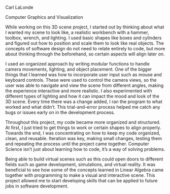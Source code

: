 Carl LaLonde

Computer Graphics and Visualization

While working on this 3D scene project, I started out by thinking about what I wanted my scene to look like, a realistic workbench with a hammer, toolbox, wrench, and lighting.  I used basic shapes like boxes and cylinders and figured out how to position and scale them to look like real objects.  The concepts of software design do not need to relate entirely to code, but more about thinking through the beforehand, so certain aspects will align later on.  

I used an organized approach by writing modular functions to handle camera movements, lighting, and object placement.  One of the bigger things that I learned was how to incorporate user input such as mouse and keyboard controls.  These were used to control the camera views, so the user was able to navigate and view the scene from different angles, making the experience interactive and more realistic.  I also experimented with different types of lighting and how it can impact the mood and look of the 3D scene.  Every time there was a change added, I ran the program to what worked and what didn’t.  This trial-and-error process helped me catch any bugs or issues early on in the development process.  

Throughout this project, my code became more organized and structured.  At first, I just tried to get things to work or certain shapes to align properly.  Towards the end, I was concentrating on how to keep my code organized, clean, and reusable.  Iteration was key, making small changes, testing them and repeating the process until the project came together.  Computer Science isn’t just about learning how to code, it’s a way of solving problems.

Being able to build virtual scenes such as this could open doors to different fields such as game development, simulations, and virtual reality.  It was beneficial to see how some of the concepts learned in Linear Algebra came together with programming to make a visual and interactive scene.  This project allowed me to start developing skills that can be applied to future jobs in software development.  
